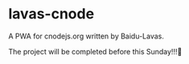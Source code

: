 # lavas-cnode
A PWA for cnodejs.org written by Baidu-Lavas.

The project will be completed before this Sunday!!!👊
